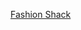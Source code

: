 ---
layout: post
wordpress_id: 1457
wordpress_url: http://noesbueno.com/archives/1457
date: '2012-05-03 11:27:12 -0500'
date_gmt: '2012-05-03 16:27:12 -0500'
body: |
  <p><a href="http://www.whatevs.net/post/21876915084/eric-fensler-sent-this-to-me-yes-its-that">Fashion Shack</a></p>
---